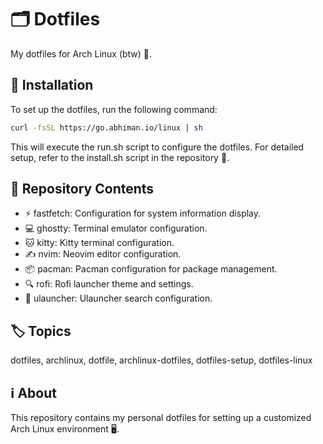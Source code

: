 # 🗂️ Dotfiles

My dotfiles for Arch Linux (btw) 🐧.

## 🚀 Installation

To set up the dotfiles, run the following command:

```bash
curl -fsSL https://go.abhiman.io/linux | sh
```

This will execute the run.sh script to configure the dotfiles. For detailed setup, refer to the install.sh script in the repository 📜.
## 📂 Repository Contents

 - ⚡ fastfetch: Configuration for system information display.
 - 💻 ghostty: Terminal emulator configuration.
 - 🐱 kitty: Kitty terminal configuration.
 - ✍️ nvim: Neovim editor configuration.
 - 📦 pacman: Pacman configuration for package management.
 - 🔍 rofi: Rofi launcher theme and settings.
 - 🔎 ulauncher: Ulauncher search configuration.

## 🏷️ Topics
dotfiles, archlinux, dotfile, archlinux-dotfiles, dotfiles-setup, dotfiles-linux

## ℹ️ About
This repository contains my personal dotfiles for setting up a customized Arch Linux environment 🖥️.
